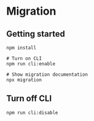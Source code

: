 # Migration

## Getting started

```
npm install

# Turn on CLI
npm run cli:enable

# Show migration documentation
npx migration
```

## Turn off CLI

```
npm run cli:disable
```
